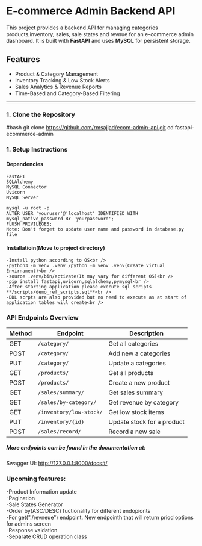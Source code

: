 # E-commerce Admin Backend API

This project provides a backend API for managing categories products,inventory, sales, sale states and revnue for an e-commerce admin dashboard. 
It is built with **FastAPI** and uses **MySQL** for persistent storage.

##  Features

-  Product & Category Management
-  Inventory Tracking & Low Stock Alerts
-  Sales Analytics & Revenue Reports
-  Time-Based and Category-Based Filtering

---

### 1. Clone the Repository

#bash
git clone https://github.com/rmsajjad/ecom-admin-api.git
cd fastapi-ecommerce-admin


### 1. Setup Instructions
 #### Dependencies
    FastAPI
    SQLAlchemy
    MySQL Connector
    Uvicorn
    MySQL Server

    mysql -u root -p
    ALTER USER 'youruser'@'localhost' IDENTIFIED WITH mysql_native_password BY 'yourpassword';
    FLUSH PRIVILEGES;
    Note: Don't forget to update user name and password in database.py file

  #### Installatioin(Move to project directory)<br />
    -Install python according to OS<br />
    -python3 -m venv .venv /python -m venv .venv(Create virtual Envirnament)<br />
    -source .venv/bin/activate(It may vary for different OS)<br />
    -pip install fastapi,uvicorn,sqlalchemy,pymysql<br />
    -After starting application please execute sql scripts **/scripts/demo_ref_scripts.sql**<br />
    -DDL scrpts are also provided but no need to execute as at start of application tables will create<br />
    

### API Endpoints Overview

| Method | Endpoint                | Description                |
| ------ | ----------------------- | -------------------------- |
| GET    | `/category/`            | Get all categories         |
| POST   | `/category/`            | Add new a categories       |
| PUT    | `/category/`            | Update a categories        |
| GET    | `/products/`            | Get all products           |
| POST   | `/products/`            | Create a new product       |
| GET    | `/sales/summary/`       | Get sales summary          |
| GET    | `/sales/by-category/`   | Get revenue by category    |
| GET    | `/inventory/low-stock/` | Get low stock items        |
| PUT    | `/inventory/{id}`       | Update stock for a product |
| POST   | `/sales/record/`        | Record a new sale          |

##### More endpoints can be found in the documentation at:
Swagger UI: http://127.0.0.1:8000/docs#/
<br />
### Upcoming features:<br />
-Product Information update<br />
-Pagination<br />
-Sale States Generator<br />
-Order by(ASC/DESC) fuctionality for different endopionts<br />
-For get("./revneue") endpoint. New endpointh that will return priod options for admins screen<br />
-Response vaidation<br />
-Separate CRUD operation class<br />

